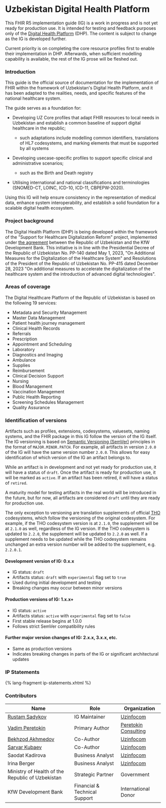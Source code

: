 # Uzbekistan Digital Health Platform

This FHIR R5 implementation guide (IG) is a work in progress and is not yet ready for production use. It is intended for testing and feedback purposes only of the [Digital Health Platform](https://www.kfw.de/About-KfW/Newsroom/Latest-News/Pressemitteilungen-Details_723328.html) (DHP). The content is subject to change as the IG is developed further.

Current priority is on completing the core resource profiles first to enable their implementation in DHP. Afterwards, when sufficient modelling capability is available, the rest of the IG prose will be fleshed out.

### Introduction

This guide is the official source of documentation for the implementation of FHIR within the framework of Uzbekistan's Digital Health Platform, and it has been adapted to the realities, needs, and specific features of the national healthcare system.

The guide serves as a foundation for:

* Developing UZ Core profiles that adapt FHIR resources to local needs in Uzbekistan and establish a common baseline of support digital healthcare in the republic;
  * such adaptations include modelling common identifiers, translations of HL7 codesystems, and marking elements that must be supported by all systems

* Developing usecase-specific profiles to support specific clinical and administrative scenarios;
  * such as the Birth and Death registry

* Utilising international and national classifications and terminologies (SNOMED-CT, LOINC, ICD-10, ICD-11, CBPEPW-2020).

Using this IG will help ensure consistency in the representation of medical data, enhance system interoperability, and establish a solid foundation for a scalable digital health ecosystem.

### Project background

The Digital Health Platform (DHP) is being developed within the framework of the "Support for Healthcare Digitalization Reform" project, implemented under [the agreement](https://www.kfw.de/About-KfW/Newsroom/Latest-News/Pressemitteilungen-Details_723328.html) between the Republic of Uzbekistan and the KfW Development Bank. This initiative is in line with the Presidential Decree of the Republic of Uzbekistan No. PP-140 dated May 1, 2023, "On Additional Measures for the Digitalization of the Healthcare System" and Resolutions of the President of the Republic of Uzbekistan No. PP-415 dated December 28, 2023 "On additional measures to accelerate the digitalization of the healthcare system and the introduction of advanced digital technologies".

### Areas of coverage

The Digital Healthcare Platform of the Republic of Uzbekistan is based on the following 19 services:

* Metadata and Security Management
* Master Data Management
* Patient health journey management
* Clinical Health Records
* Referrals
* Prescription
* Appointment and Scheduling
* Laboratory
* Diagnostics and Imaging
* Ambulance
* Supplies
* Reimbursement
* Clinical Decision Support
* Nursing
* Blood Management
* Vaccination Management
* Public Health Reporting
* Screening Schedules Management
* Quality Assurance

### Identification of versions

Artifacts such as profiles, extensions, codesystems, valuesets, naming systems, and the FHIR package in this IG follow the version of the IG itself. The IG versioning is based on [Semantic Versioning (SemVer)](https://semver.org/) principles in the format of `MAJOR.MINOR.PATCH`. For example, all artifacts in version `2.0.0` of the IG will have the same version number `2.0.0`. This allows for easy identification of which version of the IG an artifact belongs to.

While an artifact is in development and not yet ready for production use, it will have a status of `draft`. Once the artifact is ready for production use, it will be marked as `active`. If an artifact has been retired, it will have a status of `retired`.

A maturity model for testing artifacts in the real world will be introduced in the future, but for now, all artifacts are considered `draft` until they are ready for production use.

The only exception to versioning are translation supplements of official [THO](https://terminology.hl7.org) codesystems, which follow the versioning of the original codesystem. For example, if the THO codesystem version is at `2.1.0`, the supplement will be at `2.1.0` as well, regardless of the IG version. If the THO codesystem is updated to `2.2.0`, the supplement will be updated to `2.2.0` as well. If a supplement needs to be updated while the THO codesystem remains unchanged an extra version number will be added to the supplement, e.g. `2.2.0.1`.

#### Development version of IG: 0.x.x
- IG status: `draft`
- Artifacts status: `draft` with `experimental` flag set to `true`
- Used during initial development and testing
- Breaking changes may occur between minor versions

#### Production versions of IG: 1.x.x+
- IG status: `active`
- Artifacts status: `active` with `experimental` flag set to `false`
- First stable release begins at 1.0.0
- Follows strict SemVer compatibility rules

#### Further major version changes of IG: 2.x.x, 3.x.x, etc.
- Same as production versions
- Indicates breaking changes in parts of the IG or significant architectural updates

### IP Statements
{% lang-fragment ip-statements.xhtml %}

### Contributors

| Name                                             | Role                          | Organization                                    |
| ------------------------------------------------ | ----------------------------- | ----------------------------------------------- |
| [Rustam Sadykov](https://github.com/roosyabuddy) | IG Maintainer                 | [Uzinfocom](https://uzinfocom.uz)               |
| [Vadim Peretokin](https://github.com/vadi2/)     | Primary Author                | [Peretokin Consulting](https://vadimperetok.in) |
| [Bekhzod Akhmedov](https://github.com/BEKHZOD98) | Co-Author                     | [Uzinfocom](https://uzinfocom.uz)               |
| [Sarvar Kubaev](https://github.com/KubayevSarvarbek) | Co-Author                 | [Uzinfocom](https://uzinfocom.uz)               |
| Saodat Kadirova                                  | Business Analyst              | [Uzinfocom](https://uzinfocom.uz)               |
| Irina Berger                                     | Business Analyst              | [Uzinfocom](https://uzinfocom.uz)               |
| Ministry of Health of the Republic of Uzbekistan | Strategic Partner             | Government                                      |
| KfW Development Bank                             | Financial & Technical Support | International Donor                             |

